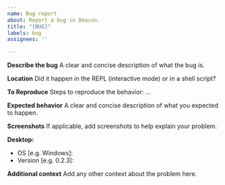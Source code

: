 ```yaml
---
name: Bug report
about: Report a bug in Deacon.
title: "[BUG]"
labels: bug
assignees: ''

---
```


**Describe the bug**
A clear and concise description of what the bug is.

**Location**
Did it happen in the REPL (interactive mode) or in a shell script?

**To Reproduce**
Steps to reproduce the behavior:
...

**Expected behavior**
A clear and concise description of what you expected to happen.

**Screenshots**
If applicable, add screenshots to help explain your problem.

**Desktop:**
 - OS [e.g. Windows]:
 - Version [e.g. 0.2.3]:

**Additional context**
Add any other context about the problem here.
